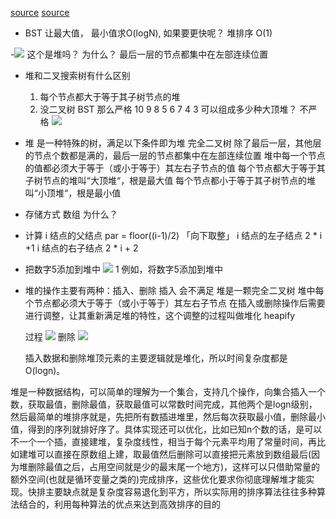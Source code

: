 [source](https://github.com/likaia/JavaScript-test/blob/master/src/Heap/lib/Heap.ts)
[source](https://juejin.cn/post/7007610680891146271)

- BST 让最大值， 最小值求O(logN), 如果要更快呢？
    堆排序 O(1) 

-![](https://p3-juejin.byteimg.com/tos-cn-i-k3u1fbpfcp/b1175ae00df148ba906997b915737d10~tplv-k3u1fbpfcp-watermark.awebp)
    这个是堆吗？  为什么？
    最后一层的节点都集中在左部连续位置

- 堆和二叉搜索树有什么区别
    1. 每个节点都大于等于其子树节点的堆
    2. 没二叉树 BST 那么严格
        10 9 8 5  6  7  4  3
        可以组成多少种大顶堆？
        不严格
        ![](https://p3-juejin.byteimg.com/tos-cn-i-k3u1fbpfcp/b569b963108b4ba0892ad21419e3e653~tplv-k3u1fbpfcp-watermark.awebp)

- 堆 是一种特殊的树，满足以下条件即为堆
    完全二叉树
    除了最后一层，其他层的节点个数都是满的，最后一层的节点都集中在左部连续位置
    堆中每一个节点的值都必须大于等于（或小于等于）其左右子节点的值
        每个节点都大于等于其子树节点的堆叫“大顶堆“，根是最大值
        每个节点都小于等于其子树节点的堆叫“小顶堆“，根是最小值
    
- 存储方式
    数组 为什么？ 

- 计算
    i 结点的父结点 par = floor((i-1)/2) 「向下取整」
    i 结点的左子结点 2 * i +1
    i 结点的右子结点 2 * i + 2

- 把数字5添加到堆中
    ![](https://p1-jj.byteimg.com/tos-cn-i-t2oaga2asx/gold-user-assets/2020/2/24/17074e4e35613af5~tplv-t2oaga2asx-watermark.awebp)
    1 例如，将数字5添加到堆中

- 堆的操作主要有两种：插入、删除
    插入 会不满足   堆是一颗完全二叉树
    堆中每个节点都必须大于等于（或小于等于）其左右子节点
    在插入或删除操作后需要进行调整，让其重新满足堆的特性，这个调整的过程叫做堆化 heapify

    过程
    ![](https://p3-juejin.byteimg.com/tos-cn-i-k3u1fbpfcp/499ad3942a0940fda7ca2c620862e688~tplv-k3u1fbpfcp-watermark.awebp)
    删除 ![](https://p3-juejin.byteimg.com/tos-cn-i-k3u1fbpfcp/7ee8d8805dc14aa5b236800557dce148~tplv-k3u1fbpfcp-watermark.awebp)

    插入数据和删除堆顶元素的主要逻辑就是堆化，所以时间复杂度都是 O(logn)。


堆是一种数据结构，可以简单的理解为一个集合，支持几个操作，向集合插入一个数，获取最值，删除最值，获取最值可以常数时间完成，其他两个是logn级别，然后最简单的堆排序就是，先把所有数插进堆里，然后每次获取最小值，删除最小值，得到的序列就排好序了。具体实现还可以优化，比如已知n个数的话，是可以不一个一个插，直接建堆，复杂度线性，相当于每个元素平均用了常量时间，再比如建堆可以直接在原数组上建，取最值然后删除可以直接把元素放到数组最后(因为堆删除最值之后，占用空间就是少的最末尾一个地方)，这样可以只借助常量的额外空间(也就是循环变量之类的)完成排序，这些优化要求你彻底理解堆才能实现。快排主要缺点就是复杂度容易退化到平方，所以实际用的排序算法往往多种算法结合的，利用每种算法的优点来达到高效排序的目的
